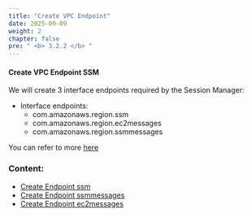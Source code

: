 ```yaml
---
title: "Create VPC Endpoint"
date: 2025-09-09
weight: 2
chapter: false
pre: " <b> 3.2.2 </b> "
---
```


#### Create VPC Endpoint SSM

We will create 3 interface endpoints required by the Session Manager:

- Interface endpoints:
  - com.amazonaws.region.ssm
  - com.amazonaws.region.ec2messages
  - com.amazonaws.region.ssmmessages

You can refer to more [here](https://docs.aws.amazon.com/systems-manager/latest/userguide/session-manager-prerequisites.html)

### Content:

- [Create Endpoint ssm](./3.2.2.1-endpointssm/)
- [Create Endpoint ssmmessages](./3.2.2.2-endpointssmmessages/)
- [Create Endpoint ec2messages](./3.2.2.3-endpointec2messages/)
